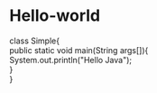 # Hello-world
class Simple{  
    public static void main(String args[]){  
     System.out.println("Hello Java");  
    }  
}  
